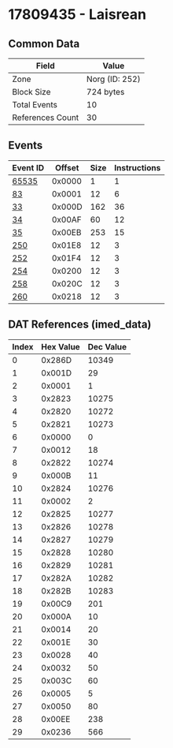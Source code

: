 # 17809435 - Laisrean

## Common Data

| Field            | Value          |
|------------------|----------------|
| Zone             | Norg (ID: 252) |
| Block Size       | 724 bytes      |
| Total Events     | 10             |
| References Count | 30             |

## Events

| Event ID            | Offset   |   Size |   Instructions |
|---------------------|----------|--------|----------------|
| [65535](./65535.md) | 0x0000   |      1 |              1 |
| [83](./83.md)       | 0x0001   |     12 |              6 |
| [33](./33.md)       | 0x000D   |    162 |             36 |
| [34](./34.md)       | 0x00AF   |     60 |             12 |
| [35](./35.md)       | 0x00EB   |    253 |             15 |
| [250](./250.md)     | 0x01E8   |     12 |              3 |
| [252](./252.md)     | 0x01F4   |     12 |              3 |
| [254](./254.md)     | 0x0200   |     12 |              3 |
| [258](./258.md)     | 0x020C   |     12 |              3 |
| [260](./260.md)     | 0x0218   |     12 |              3 |

## DAT References (imed_data)

|   Index | Hex Value   |   Dec Value |
|---------|-------------|-------------|
|       0 | 0x286D      |       10349 |
|       1 | 0x001D      |          29 |
|       2 | 0x0001      |           1 |
|       3 | 0x2823      |       10275 |
|       4 | 0x2820      |       10272 |
|       5 | 0x2821      |       10273 |
|       6 | 0x0000      |           0 |
|       7 | 0x0012      |          18 |
|       8 | 0x2822      |       10274 |
|       9 | 0x000B      |          11 |
|      10 | 0x2824      |       10276 |
|      11 | 0x0002      |           2 |
|      12 | 0x2825      |       10277 |
|      13 | 0x2826      |       10278 |
|      14 | 0x2827      |       10279 |
|      15 | 0x2828      |       10280 |
|      16 | 0x2829      |       10281 |
|      17 | 0x282A      |       10282 |
|      18 | 0x282B      |       10283 |
|      19 | 0x00C9      |         201 |
|      20 | 0x000A      |          10 |
|      21 | 0x0014      |          20 |
|      22 | 0x001E      |          30 |
|      23 | 0x0028      |          40 |
|      24 | 0x0032      |          50 |
|      25 | 0x003C      |          60 |
|      26 | 0x0005      |           5 |
|      27 | 0x0050      |          80 |
|      28 | 0x00EE      |         238 |
|      29 | 0x0236      |         566 |
